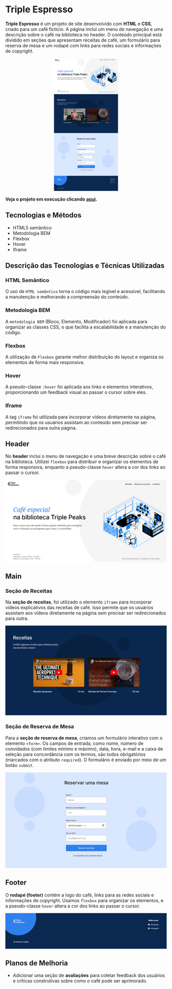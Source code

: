 # Triple Espresso

**Triple Espresso** é um projeto de site desenvolvido com **HTML** e **CSS**, criado para um café fictício. A página inclui um menu de navegação e uma descrição sobre o café na biblioteca no header. O conteúdo principal está dividido em seções que apresentam receitas de café, um formulário para reserva de mesa e um rodapé com links para redes sociais e informações de copyright.

<p align="center"><img src="./images/full-webpage.png" alt="imagem completa da página" width="200"></p>

**Veja o projeto em execução clicando [aqui](https://vinimello90.github.io/web_project_coffeeshop/).**

## Tecnologias e Métodos

- HTML5 semântico
- Metodologia BEM
- Flexbox
- Hover
- Iframe

## Descrição das Tecnologias e Técnicas Utilizadas

### HTML Semântico

O uso de `HTML semântico` torna o código mais legível e acessível, facilitando a manutenção e melhorando a compreensão do conteúdo.

### Metodologia BEM

A `metodologia BEM` (Bloco, Elemento, Modificador) foi aplicada para organizar as classes CSS, o que facilita a escalabilidade e a manutenção do código.

### Flexbox

A utilização de `Flexbox` garante melhor distribuição do layout e organiza os elementos de forma mais responsiva.

### Hover

A pseudo-classe `:hover` foi aplicada aos links e elementos interativos, proporcionando um feedback visual ao passar o cursor sobre eles.

### Iframe

A tag `iframe` foi utilizada para incorporar vídeos diretamente na página, permitindo que os usuários assistam ao conteúdo sem precisar ser redirecionados para outra página.

## Header

No **header** inclui o menu de navegação e uma breve descrição sobre o café na biblioteca. Utilizei `flexbox` para distribuir e organizar os elementos de forma responsiva, enquanto a pseudo-classe `hover` altera a cor dos links ao passar o cursor.

<img src="./images/header.png" alt="imagem do header">

## Main

### Seção de Receitas

Na **seção de receitas**, foi utilizado o elemento `iframe` para incorporar vídeos explicativos das receitas de café. Isso permite que os usuários assistam aos vídeos diretamente na página sem precisar ser redirecionados para outra.

<img src="./images/recipes.png" alt="imagem da seção de receitas">

### Seção de Reserva de Mesa

Para a **seção de reserva de mesa**, criamos um formulário interativo com o elemento `<form>`. Os campos de entrada, como nome, número de convidados (com limites mínimo e máximo), data, hora, e-mail e a caixa de seleção para concordância com os termos, são todos obrigatórios (marcados com o atributo `required`). O formulário é enviado por meio de um botão `submit`.

<img src="./images/reservation.png" alt="imagem da seção de reserva de mesa">

## Footer

O **rodapé (footer)** contém a logo do café, links para as redes sociais e informações de copyright. Usamos `flexbox` para organizar os elementos, e a pseudo-classe `hover` altera a cor dos links ao passar o cursor.

<img src="./images/footer.png" alt="imagem do footer">

## Planos de Melhoria

- Adicionar uma seção de **avaliações** para coletar feedback dos usuários e críticas construtivas sobre como o café pode ser aprimorado.
